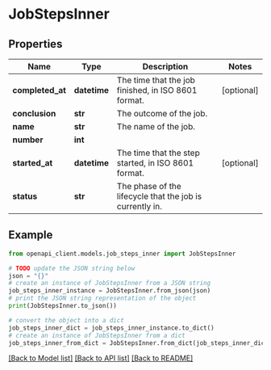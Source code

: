 # JobStepsInner


## Properties

Name | Type | Description | Notes
------------ | ------------- | ------------- | -------------
**completed_at** | **datetime** | The time that the job finished, in ISO 8601 format. | [optional] 
**conclusion** | **str** | The outcome of the job. | 
**name** | **str** | The name of the job. | 
**number** | **int** |  | 
**started_at** | **datetime** | The time that the step started, in ISO 8601 format. | [optional] 
**status** | **str** | The phase of the lifecycle that the job is currently in. | 

## Example

```python
from openapi_client.models.job_steps_inner import JobStepsInner

# TODO update the JSON string below
json = "{}"
# create an instance of JobStepsInner from a JSON string
job_steps_inner_instance = JobStepsInner.from_json(json)
# print the JSON string representation of the object
print(JobStepsInner.to_json())

# convert the object into a dict
job_steps_inner_dict = job_steps_inner_instance.to_dict()
# create an instance of JobStepsInner from a dict
job_steps_inner_from_dict = JobStepsInner.from_dict(job_steps_inner_dict)
```
[[Back to Model list]](../README.md#documentation-for-models) [[Back to API list]](../README.md#documentation-for-api-endpoints) [[Back to README]](../README.md)


